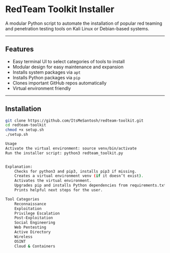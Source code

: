 # RedTeam Toolkit Installer

A modular Python script to automate the installation of popular red teaming and penetration testing tools on Kali Linux or Debian-based systems.

---

## Features

- Easy terminal UI to select categories of tools to install  
- Modular design for easy maintenance and expansion  
- Installs system packages via `apt`  
- Installs Python packages via `pip`  
- Clones important GitHub repos automatically  
- Virtual environment friendly  

---

## Installation

```bash
git clone https://github.com/ItsMeSantosh/redteam-toolkit.git
cd redteam-toolkit
chmod +x setup.sh
./setup.sh

Usage
Activate the virtual environment: source venv/bin/activate
Run the installer script: python3 redteam_toolkit.py


Explanation:
    Checks for python3 and pip3, installs pip3 if missing.
    Creates a virtual environment venv (if it doesn’t exist).
    Activates the virtual environment.
    Upgrades pip and installs Python dependencies from requirements.txt.
    Prints helpful next steps for the user.

Tool Categories
    Reconnaissance
    Exploitation
    Privilege Escalation
    Post-Exploitation
    Social Engineering
    Web Pentesting
    Active Directory
    Wireless
    OSINT
    Cloud & Containers
